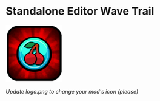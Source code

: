 # Standalone Editor Wave Trail

<img src="logo.png" width="150" alt="the mod's logo" />

*Update logo.png to change your mod's icon (please)*
